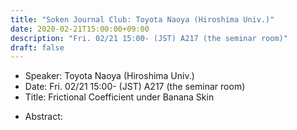```yaml
---
title: "Soken Journal Club: Toyota Naoya (Hiroshima Univ.)"
date: 2020-02-21T15:00:00+09:00
description: "Fri. 02/21 15:00- (JST) A217 (the seminar room)"
draft: false
---
```


- Speaker:
Toyota Naoya (Hiroshima Univ.)
- Date:
Fri. 02/21 15:00- (JST) A217 (the seminar room)
- Title:
Frictional Coefficient under Banana Skin

<!--more-->

- Abstract:

